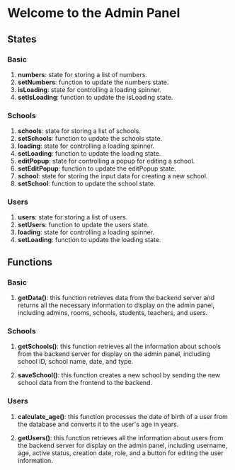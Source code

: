 # Welcome to the Admin Panel

## States

### Basic

1. **numbers**: state for storing a list of numbers.
2. **setNumbers**: function to update the numbers state.
3. **isLoading**: state for controlling a loading spinner.
4. **setIsLoading**: function to update the isLoading state.

### Schools

1. **schools**: state for storing a list of schools.
2. **setSchools**: function to update the schools state.
3. **loading**: state for controlling a loading spinner.
4. **setLoading**: function to update the loading state.
5. **editPopup**: state for controlling a popup for editing a school.
6. **setEditPopup**: function to update the editPopup state.
7. **school**: state for storing the input data for creating a new school.
8. **setSchool**: function to update the school state.

### Users

1. **users**: state for storing a list of users.
2. **setUsers**: function to update the users state.
3. **loading**: state for controlling a loading spinner.
4. **setLoading**: function to update the loading state.

## Functions

### Basic

1. **getData()**: this function retrieves data from the backend server and returns all the necessary information to display on the admin panel, including admins, rooms, schools, students, teachers, and users.

### Schools

1. **getSchools()**: this function retrieves all the information about schools from the backend server for display on the admin panel, including school ID, school name, date, and type.

2. **saveSchool()**: this function creates a new school by sending the new school data from the frontend to the backend.

### Users

1. **calculate_age()**: this function processes the date of birth of a user from the database and converts it to the user's age in years.

2. **getUsers()**: this function retrieves all the information about users from the backend server for display on the admin panel, including username, age, active status, creation date, role, and a button for editing the user information.
